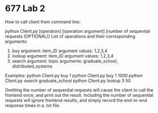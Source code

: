 # 677 Lab 2

How to call client from command line:

python Client.py [operation] [operation argument] [number of sequential requests (OPTIONAL)]
List of operations and their corresponding arguments:
  1. buy
    argument: item_ID
    argument values: 1,2,3,4
  2. lookup
    argument: item_ID
    argument values: 1,2,3,4
  3. search
    argument: topic
    arguments: graduate_school, distributed_systems
    
Examples:
  python Client.py buy 1
  python Client.py buy 1 1000
  python Client.py search graduate_school
  python Client.py lookup 3 50
    
Omitting the number of sequential requests will cause the client to call the frontend once, and print out the result.
Including the number of sequential requests will ignore frontend results, and simply record the end-to-end response times in a .txt file.
